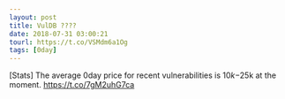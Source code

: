 ```yaml
---
layout: post
title: VulDB ????
date: 2018-07-31 03:00:21
tourl: https://t.co/VSMdm6a1Og
tags: [0day]
---
```

[Stats] The average 0day price for recent vulnerabilities is $10k-$25k at the moment. https://t.co/7gM2uhG7ca